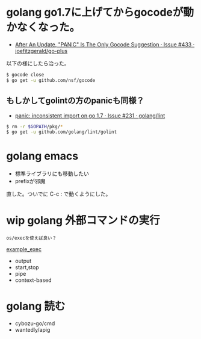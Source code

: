 # golang go1.7に上げてからgocodeが動かなくなった。

- [After An Update, "PANIC" Is The Only Gocode Suggestion · Issue #433 · joefitzgerald/go-plus](https://github.com/joefitzgerald/go-plus/issues/433)

以下の様にしたら治った。

```bash
$ gocode close
$ go get -u github.com/nsf/gocode
```

## もしかしてgolintの方のpanicも同様？

- [panic: inconsistent import on go 1.7 · Issue #231 · golang/lint](https://github.com/golang/lint/issues/231)

```bash
$ rm -r $GOPATH/pkg/*
$ go get -u github.com/golang/lint/golint
```

# golang emacs

- 標準ライブラリにも移動したい
- prefixが邪魔

直した。ついでに C-c : で動くようにした。

# wip golang 外部コマンドの実行

`os/execを使えば良い？`

[example_exec](example_exec)

- output
- start,stop
- pipe
- context-based

# golang 読む

- cybozu-go/cmd
- wantedly/apig

